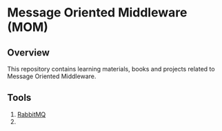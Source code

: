 # Message Oriented Middleware (MOM)

## Overview
This repository contains learning materials, books and projects related to Message Oriented Middleware.

## Tools
1. [RabbitMQ](https://github.com/venkatkrish-cognizant/message-oriented-middleware)
2. 
